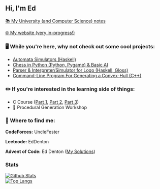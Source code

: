 
## Hi, I'm Ed

[📚 My University (and Computer Science) notes](https://rexmortem.github.io/eds-notes/)

[🌐 My website (very in-progress!)](https://rexmortem.github.io/eds-world/)

### 🖥️ While you're here, why not check out some cool projects:

- [Automata Simulators (Haskell)](https://github.com/RexMortem/CS141-Automata_Simulators)
- [Chess in Python (Python, Pygame) & Basic AI](https://github.com/RexMortem/Python-Chess-NEA)
- [Parser & Interpreter/Simulator for Logo (Haskell, Gloss)](https://github.com/RexMortem/CS141-Logo_Parser_Simulator)
- [Command-Line Program For Generating a Convex-Hull (C++)](https://github.com/RexMortem/ConvexHullConsole)

### ✏️ If you're interested in the learning side of things: 

- C Course ([Part 1](https://github.com/RexMortem/C_Course-Introduction), [Part 2](https://github.com/RexMortem/C_Course-The_Cequel), [Part 3](https://github.com/RexMortem/C_Course-The_Finale))
- 🚧 Procedural Generation Workshop

### 🔗 Where to find me:

**CodeForces:** UncleFester

**Leetcode:** EdDenton

**Advent of Code:** Ed Denton ([My Solutions](https://github.com/RexMortem/AdventOfCode))

### Stats

[![Github Stats](https://github-readme-stats.vercel.app/api?username=RexMortem&theme=tokyonight&show_icons=true)](https://github.com/RexMortem)
</br>
[![Top Langs](https://github-readme-stats.vercel.app/api/top-langs?username=RexMortem&theme=tokyonight&show_icons=true)](https://github.com/RexMortem)

